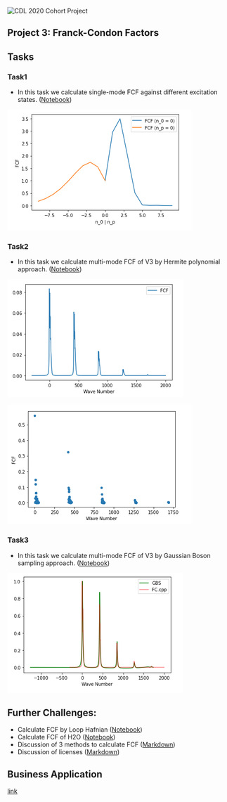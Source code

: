 ![CDL 2020 Cohort Project](../figures/CDL_logo.jpg)
## Project 3: Franck-Condon Factors

## Tasks 

### Task1
- In this task we calculate single-mode FCF against different excitation states. ([Notebook](Task1.ipynb))

![img](images/Task1.png)

### Task2
- In this task we calculate multi-mode FCF of V3 by Hermite polynomial approach. ([Notebook](Task2.ipynb))

![img](images/Task2-curve.png)

![img](images/Task2-plot.png)

### Task3
- In this task we calculate multi-mode FCF of V3 by Gaussian Boson sampling approach. ([Notebook](Task3.ipynb))

![img](images/Task3.png)

## Further Challenges:

- Calculate FCF by Loop Hafnian ([Notebook](Challenge1.ipynb))
- Calculate FCF of H2O ([Notebook](Challenge2.ipynb))
- Discussion of 3 methods to calculate FCF ([Markdown](Challenge3.md))
- Discussion of licenses ([Markdown](Challenge4.md))


## Business Application

[link](Business_Application.md)